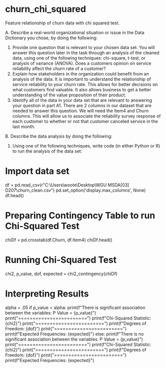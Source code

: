 # churn_chi_squared
Feature relationship of churn data with chi squared test.

A.  Describe a real-world organizational situation or issue in the Data Dictionary you chose, by doing the following:
1.  Provide one question that is relevant to your chosen data set. You will answer this question later in the task through an analysis of the cleaned data, using one of the following techniques: chi-square, t-test, or analysis of variance (ANOVA).
Does a customers opinion on service reliability affect the churn rate of a customer?
2.  Explain how stakeholders in the organization could benefit from an analysis of the data.
It is important to understand the relationship of service reliability to your churn rate. This allows for better decisions on what customers find valuable. It also allows business to get a better understanding of the value proposition of their product. 
3.  Identify all of the data in your data set that are relevant to answering your question in part A1.
There are 2 columns in our dataset that are needed to answer this question. We will need the Item4 and Churn columns. This will allow us to associate the reliability survey response of each customer to whether or not that customer canceled service in the last month. 
 
B.  Describe the data analysis by doing the following:
1.  Using one of the following techniques, write code (in either Python or R) to run the analysis of the data set:
	
# Import data set
df = pd.read_csv(r"C:\Users\woote\Desktop\WGU MSDA\[03] D207\churn_clean.csv")
pd.set_option('display.max_columns', None)
df.head()

# Preparing Contingency Table to run Chi-Squared Test
chiDf = pd.crosstab(df.Churn, df.Item4)
chiDf.head()

# Running Chi-Squared Test
chi2, p_value, dof, expected = chi2_contingency(chiDf)

# Interpreting Results
alpha = .05
if p_value < alpha:
    print(f"There is significant association between the variables: P Value = {p_value}")
    print("========================")
    print(f"Chi-Squared Statistic: {chi2}")
    print("========================")
    print(f"Degrees of Freedom: {dof}")
    print("========================")
    print(f"Expected Frequencies: {expected}")
else:
    print(f"There is no significant association between the variables: P Value = {p_value}")
    print("========================")
    print(f"Chi-Squared Statistic: {chi2}")
    print("========================")
    print(f"Degrees of Freedom: {dof}")
    print("========================")
    print(f"Expected Frequencies: {expected}") 

